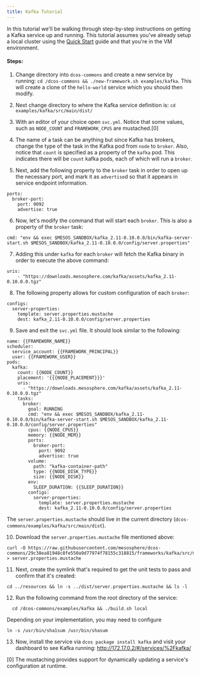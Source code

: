 ```yaml
---
title: Kafka Tutorial
---
```


<!-- {% raw %} disable mustache templating in this file: retain templated examples as-is -->

In this tutorial we'll be walking through step-by-step instructions on getting a Kafka service up and running. This tutorial assumes you've already setup a local cluster using the [Quick Start](https://github.com/mesosphere/dcos-commons/blob/master/README.md) guide and that you're in the VM environment.

#### Steps:

1. Change directory into `dcos-commons` and create a new service by running: `cd /dcos-commons && ./new-framework.sh examples/kafka`. This will create a clone of the `hello-world` service which you should then modify.

2. Next change directory to where the Kafka service definition is: `cd examples/kafka/src/main/dist/`

3. With an editor of your choice open `svc.yml`. Notice that some values, such as `NODE_COUNT` and
`FRAMEWORK_CPUS` are mustached.[0]

4. The name of a task can be anything but since Kafka has brokers, change the type of the task in the Kafka pod from `node` to `broker`. Also, notice that `count` is specified as a property of the `kafka` pod. This indicates there will be `count` kafka pods, each of which will run a `broker`.

5. Next, add the following property to the `broker` task in order to open up the necessary port, and mark it as `advertise`d so that it appears in service endpoint information.

```
ports:
  broker-port:
    port: 9092
    advertise: true
```

6. Now, let's modify the command that will start each `broker`. This is also a property of the `broker` task:

```
cmd: "env && exec $MESOS_SANDBOX/kafka_2.11-0.10.0.0/bin/kafka-server-start.sh $MESOS_SANDBOX/kafka_2.11-0.10.0.0/config/server.properties"
```

7. Adding this under `kafka` for each `broker` will fetch the Kafka binary in order to execute the above command:

```
uris:
    - "https://downloads.mesosphere.com/kafka/assets/kafka_2.11-0.10.0.0.tgz"
```

8. The following property allows for custom configuration of each `broker`:

```
configs:
  server-properties:
    template: server.properties.mustache
    dest: kafka_2.11-0.10.0.0/config/server.properties
```

9. Save and exit the `svc.yml` file. It should look similar to the following:
```
name: {{FRAMEWORK_NAME}}
scheduler:
  service_account: {{FRAMEWORK_PRINCIPAL}}
  user: {{FRAMEWORK_USER}}
pods:
  kafka:
    count: {{NODE_COUNT}}
    placement: '{{{NODE_PLACEMENT}}}'
    uris:
      - "https://downloads.mesosphere.com/kafka/assets/kafka_2.11-0.10.0.0.tgz"
    tasks:
      broker:
        goal: RUNNING
        cmd: "env && exec $MESOS_SANDBOX/kafka_2.11-0.10.0.0/bin/kafka-server-start.sh $MESOS_SANDBOX/kafka_2.11-0.10.0.0/config/server.properties"
        cpus: {{NODE_CPUS}}
        memory: {{NODE_MEM}}
        ports:
          broker-port:
            port: 9092
            advertise: true
        volume:
          path: "kafka-container-path"
          type: {{NODE_DISK_TYPE}}
          size: {{NODE_DISK}}
        env:
          SLEEP_DURATION: {{SLEEP_DURATION}}
        configs:
          server-properties:
            template: server.properties.mustache
            dest: kafka_2.11-0.10.0.0/config/server.properties
```
The `server.properties.mustache` should live in the current directory (`dcos-commons/examples/kafka/src/main/dist`).

10. Download the `server.properties.mustache` file mentioned above:
   ```
   curl -O https://raw.githubusercontent.com/mesosphere/dcos-commons/29c38ea81948c8fe550a9d77974f78155c318815/frameworks/kafka/src/main/dist/server.properties.mustache > server.properties.mustache
   ```


11. Next, create the symlink that's required to get the unit tests to pass and confirm that it's created:
   ```
   cd ../resources && ln -s ../dist/server.properties.mustache && ls -l
   ```

12. Run the following command from the root directory of the service:
   ```
	 cd /dcos-commons/examples/kafka && ./build.sh local
   ```
   Depending on your implementation, you may need to configure
   ```
   ln -s /usr/bin/sha1sum /usr/bin/shasum
   ```

13. Now, install the service via `dcos package install kafka` and visit your dashboard to see Kafka running: http://172.17.0.2/#/services/%2Fkafka/

[0] The mustaching provides support for dynamically updating a service's configuration at runtime.

<!-- {% endraw %} disable mustache templating in this file: retain templated examples as-is -->
